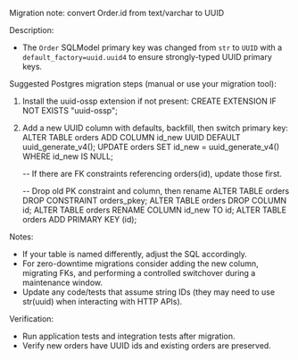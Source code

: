 Migration note: convert Order.id from text/varchar to UUID

Description:
- The `Order` SQLModel primary key was changed from `str` to `UUID` with a `default_factory=uuid.uuid4` to ensure strongly-typed UUID primary keys.

Suggested Postgres migration steps (manual or use your migration tool):
1. Install the uuid-ossp extension if not present:
   CREATE EXTENSION IF NOT EXISTS "uuid-ossp";

2. Add a new UUID column with defaults, backfill, then switch primary key:
   ALTER TABLE orders ADD COLUMN id_new UUID DEFAULT uuid_generate_v4();
   UPDATE orders SET id_new = uuid_generate_v4() WHERE id_new IS NULL;

   -- If there are FK constraints referencing orders(id), update those first.

   -- Drop old PK constraint and column, then rename
   ALTER TABLE orders DROP CONSTRAINT orders_pkey;
   ALTER TABLE orders DROP COLUMN id;
   ALTER TABLE orders RENAME COLUMN id_new TO id;
   ALTER TABLE orders ADD PRIMARY KEY (id);

Notes:
- If your table is named differently, adjust the SQL accordingly.
- For zero-downtime migrations consider adding the new column, migrating FKs, and performing a controlled switchover during a maintenance window.
- Update any code/tests that assume string IDs (they may need to use str(uuid) when interacting with HTTP APIs).

Verification:
- Run application tests and integration tests after migration.
- Verify new orders have UUID ids and existing orders are preserved.

